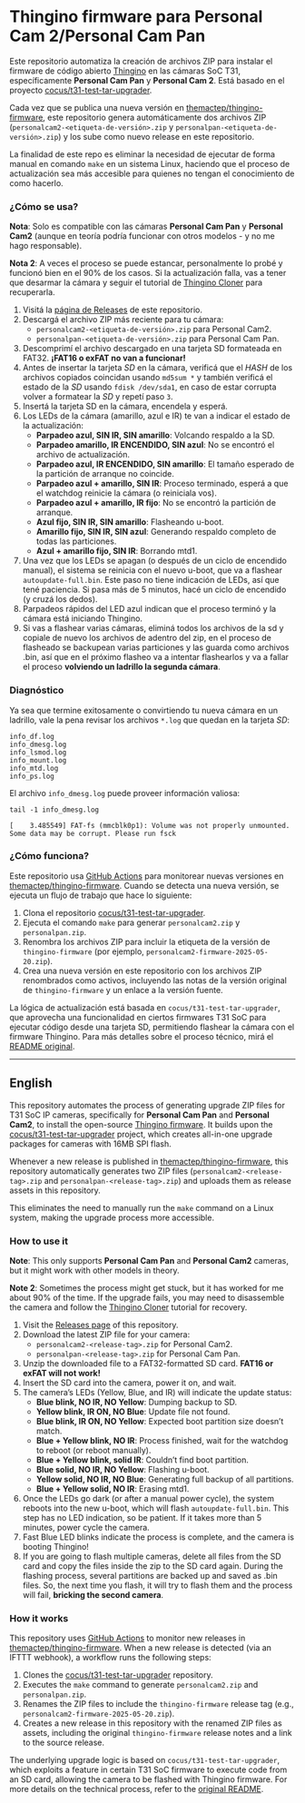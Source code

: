 # Thingino firmware para Personal Cam 2/Personal Cam Pan 

Este repositorio automatiza la creación de archivos ZIP para instalar el firmware de código abierto [Thingino](https://thingino.com/) en las cámaras SoC T31, específicamente **Personal Cam Pan** y **Personal Cam 2**. Está basado en el proyecto [cocus/t31-test-tar-upgrader](https://github.com/cocus/t31-test-tar-upgrader).

Cada vez que se publica una nueva versión en [themactep/thingino-firmware](https://github.com/themactep/thingino-firmware), este repositorio genera automáticamente dos archivos ZIP (`personalcam2-<etiqueta-de-versión>.zip` y `personalpan-<etiqueta-de-versión>.zip`) y los sube como nuevo release en este repositorio. 

La finalidad de este repo es eliminar la necesidad de ejecutar de forma manual en comando `make` en un sistema Linux, haciendo que el proceso de actualización sea más accesible para quienes no tengan el conocimiento de como hacerlo.

### ¿Cómo se usa?
**Nota**: Solo es compatible con las cámaras **Personal Cam Pan** y **Personal Cam2** (aunque en teoría podría funcionar con otros modelos - y no me hago responsable).

**Nota 2**: A veces el proceso se puede estancar, personalmente lo probé y funcionó bien en el 90% de los casos. Si la actualización falla, vas a tener que desarmar la cámara y seguir el tutorial de [Thingino Cloner](https://thingino.com/cloner) para recuperarla.




1. Visitá la [página de Releases](https://github.com/pocho-labs/thingino-firmware-personal/releases) de este repositorio.
2. Descargá el archivo ZIP más reciente para tu cámara:
   - `personalcam2-<etiqueta-de-versión>.zip` para Personal Cam2.
   - `personalpan-<etiqueta-de-versión>.zip` para Personal Cam Pan.
3. Descomprimí el archivo descargado en una tarjeta SD formateada en FAT32. **¡FAT16 o exFAT no van a funcionar!**
4. Antes de insertar la tarjeta _SD_ en la cámara, verificá que el _HASH_ de los archivos copiados coincidan usando `md5sum *` y también verificá el estado de la _SD_ usando `fdisk /dev/sda1`, en caso de estar corrupta volver a formatear la _SD_ y repetí paso `3`.
5. Insertá la tarjeta SD en la cámara, encendela y esperá.
6. Los LEDs de la cámara (amarillo, azul e IR) te van a indicar el estado de la actualización:
   - **Parpadeo azul, SIN IR, SIN amarillo**: Volcando respaldo a la SD.
   - **Parpadeo amarillo, IR ENCENDIDO, SIN azul**: No se encontró el archivo de actualización.
   - **Parpadeo azul, IR ENCENDIDO, SIN amarillo**: El tamaño esperado de la partición de arranque no coincide.
   - **Parpadeo azul + amarillo, SIN IR**: Proceso terminado, esperá a que el watchdog reinicie la cámara (o reiniciala vos).
   - **Parpadeo azul + amarillo, IR fijo**: No se encontró la partición de arranque.
   - **Azul fijo, SIN IR, SIN amarillo**: Flasheando u-boot.
   - **Amarillo fijo, SIN IR, SIN azul**: Generando respaldo completo de todas las particiones.
   - **Azul + amarillo fijo, SIN IR**: Borrando mtd1.
7. Una vez que los LEDs se apagan (o después de un ciclo de encendido manual), el sistema se reinicia con el nuevo u-boot, que va a flashear `autoupdate-full.bin`. Este paso no tiene indicación de LEDs, así que tené paciencia. Si pasa más de 5 minutos, hacé un ciclo de encendido (y cruzá los dedos).
8. Parpadeos rápidos del LED azul indican que el proceso terminó y la cámara está iniciando Thingino.
9. Si vas a flashear varias cámaras, eliminá todos los archivos de la sd y copiale de nuevo los archivos de adentro del zip, en el proceso de flasheado se backupean varias particiones y las guarda como archivos .bin, así que en el próximo flasheo va a intentar flashearlos y va a fallar el proceso **volviendo un ladrillo la segunda cámara**.

### Diagnóstico

Ya sea que termine exitosamente o convirtiendo tu nueva cámara en un
ladrillo, vale la pena revisar los archivos `*.log` que quedan en la
tarjeta _SD_:

```
info_df.log
info_dmesg.log
info_lsmod.log
info_mount.log
info_mtd.log
info_ps.log
```

El archivo `info_dmesg.log` puede proveer información valiosa:

```
tail -1 info_dmesg.log

[    3.485549] FAT-fs (mmcblk0p1): Volume was not properly unmounted. Some data may be corrupt. Please run fsck
```

### ¿Cómo funciona?
Este repositorio usa [GitHub Actions](https://github.com/features/actions) para monitorear nuevas versiones en [themactep/thingino-firmware](https://github.com/themactep/thingino-firmware). Cuando se detecta una nueva versión, se ejecuta un flujo de trabajo que hace lo siguiente:
1. Clona el repositorio [cocus/t31-test-tar-upgrader](https://github.com/cocus/t31-test-tar-upgrader).
2. Ejecuta el comando `make` para generar `personalcam2.zip` y `personalpan.zip`.
3. Renombra los archivos ZIP para incluir la etiqueta de la versión de `thingino-firmware` (por ejemplo, `personalcam2-firmware-2025-05-20.zip`).
4. Crea una nueva versión en este repositorio con los archivos ZIP renombrados como activos, incluyendo las notas de la versión original de `thingino-firmware` y un enlace a la versión fuente.

La lógica de actualización está basada en `cocus/t31-test-tar-upgrader`, que aprovecha una funcionalidad en ciertos firmwares T31 SoC para ejecutar código desde una tarjeta SD, permitiendo flashear la cámara con el firmware Thingino. Para más detalles sobre el proceso técnico, mirá el [README original](https://github.com/cocus/t31-test-tar-upgrader/blob/main/README.md).

--------

## English

This repository automates the process of generating upgrade ZIP files for T31 SoC IP cameras, specifically for **Personal Cam Pan** and **Personal Cam2**, to install the open-source [Thingino firmware](https://thingino.com/). It builds upon the [cocus/t31-test-tar-upgrader](https://github.com/cocus/t31-test-tar-upgrader) project, which creates all-in-one upgrade packages for cameras with 16MB SPI flash. 

Whenever a new release is published in [themactep/thingino-firmware](https://github.com/themactep/thingino-firmware), this repository automatically generates two ZIP files (`personalcam2-<release-tag>.zip` and `personalpan-<release-tag>.zip`) and uploads them as release assets in this repository. 

This eliminates the need to manually run the `make` command on a Linux system, making the upgrade process more accessible.

### How to use it
**Note**: This only supports **Personal Cam Pan** and **Personal Cam2** cameras, but it might work with other models in theory.

**Note 2**: Sometimes the process might get stuck, but it has worked for me about 90% of the time. If the upgrade fails, you may need to disassemble the camera and follow the [Thingino Cloner](https://thingino.com/cloner) tutorial for recovery.

1. Visit the [Releases page](https://github.com/Pocho-Labs/thingino-firmware-personal/releases) of this repository.
2. Download the latest ZIP file for your camera:
   - `personalcam2-<release-tag>.zip` for Personal Cam2.
   - `personalpan-<release-tag>.zip` for Personal Cam Pan.
3. Unzip the downloaded file to a FAT32-formatted SD card. **FAT16 or exFAT will not work!**
4. Insert the SD card into the camera, power it on, and wait.
5. The camera’s LEDs (Yellow, Blue, and IR) will indicate the update status:
   - **Blue blink, NO IR, NO Yellow**: Dumping backup to SD.
   - **Yellow blink, IR ON, NO Blue**: Update file not found.
   - **Blue blink, IR ON, NO Yellow**: Expected boot partition size doesn’t match.
   - **Blue + Yellow blink, NO IR**: Process finished, wait for the watchdog to reboot (or reboot manually).
   - **Blue + Yellow blink, solid IR**: Couldn’t find boot partition.
   - **Blue solid, NO IR, NO Yellow**: Flashing u-boot.
   - **Yellow solid, NO IR, NO Blue**: Generating full backup of all partitions.
   - **Blue + Yellow solid, NO IR**: Erasing mtd1.
6. Once the LEDs go dark (or after a manual power cycle), the system reboots into the new u-boot, which will flash `autoupdate-full.bin`. This step has no LED indication, so be patient. If it takes more than 5 minutes, power cycle the camera.
7. Fast Blue LED blinks indicate the process is complete, and the camera is booting Thingino!
8. If you are going to flash multiple cameras, delete all files from the SD card and copy the files inside the zip to the SD card again. During the flashing process, several partitions are backed up and saved as .bin files. So, the next time you flash, it will try to flash them and the process will fail, **bricking the second camera**.


### How it works
This repository uses [GitHub Actions](https://github.com/features/actions) to monitor new releases in [themactep/thingino-firmware](https://github.com/themactep/thingino-firmware). When a new release is detected (via an IFTTT webhook), a workflow runs the following steps:
1. Clones the [cocus/t31-test-tar-upgrader](https://github.com/cocus/t31-test-tar-upgrader) repository.
2. Executes the `make` command to generate `personalcam2.zip` and `personalpan.zip`.
3. Renames the ZIP files to include the `thingino-firmware` release tag (e.g., `personalcam2-firmware-2025-05-20.zip`).
4. Creates a new release in this repository with the renamed ZIP files as assets, including the original `thingino-firmware` release notes and a link to the source release.

The underlying upgrade logic is based on `cocus/t31-test-tar-upgrader`, which exploits a feature in certain T31 SoC firmware to execute code from an SD card, allowing the camera to be flashed with Thingino firmware. For more details on the technical process, refer to the [original README](https://github.com/cocus/t31-test-tar-upgrader/blob/main/README.md).

